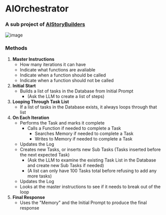 # AIOrchestrator
### A sub project of [AIStoryBuilders](https://github.com/ADefWebserver/AIStoryBuilders)
![image](https://github.com/ADefWebserver/AIOrchestrator/assets/1857799/d8bc287f-5493-44e0-bdb6-6019636b23cf)

### Methods

1. **Master Instructions**
    - How many iterations it can have
    - Indicate what functions are avaliable
    - Indicate when a function should be called
    - Indicate when a function should not be called
2. **Initial Start**
    - Builds a list of tasks in the Database from Initial Prompt
        - (Ask the LLM to create a list of steps)
3. **Looping Through Task List**
    - If a list of tasks in the Database exists, it always loops through that list
4. **On Each Iteration**
    - Performs the Task and marks it complete
        - Calls a Function if needed to complete a Task 
          - Searches Memory if needed to complete a Task
          - Writes to Memory if needed to complete a Task
    - Updates the Log
    - Creates new Tasks, or inserts new Sub Tasks (Tasks inserted before the next expected Task) 
        - (Ask the LLM to examine the existing Task List in the Database and create new Sub Tasks if needed)
        - (A list can only have 100 Tasks total before refusing to add any more tasks)
    - Updates the Log
    - Looks at the master instructions to see if it needs to break out of the loop
5. **Final Response**
    - Uses the "Memory" and the Initial Prompt to produce the final response

